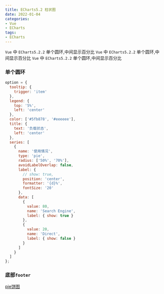 ```yaml
---
title: ECharts5.2 柱状图
date: 2022-01-04
categories: 
- Vue
- ECharts
tags:
- ECharts
---
```

`Vue` 中  `ECharts5.2.2` 单个圆环,中间显示百分比
`Vue` 中  `ECharts5.2.2` 单个圆环,中间显示百分比
`Vue` 中  `ECharts5.2.2` 单个圆环,中间显示百分比

<!-- more -->

### 单个圆环

```javascript
option = {
  tooltip: {
    trigger: 'item'
  },
  legend: {
    top: '5%',
    left: 'center'
  },
  color: ['#5fb878', '#eeeeee'],
  title: {
    text: '负载状态',
    left: 'center'
  },
  series: [
    {
      name: '使用情况',
      type: 'pie',
      radius: ['50%', '70%'],
      avoidLabelOverlap: false,
      label: {
        // show: true,
        position: 'center',
        formatter: '{d}%',
        fontSize: '20'
      },
      data: [
        {
          value: 80,
          name: 'Search Engine',
          label: { show: true }
        },
        {
          value: 20,
          name: 'Direct',
          label: { show: false }
        }
      ]
    }
  ]
};
```



### 底部`footer`

[pie饼图](https://echarts.apache.org/examples/zh/editor.html?c=pie-doughnut)





